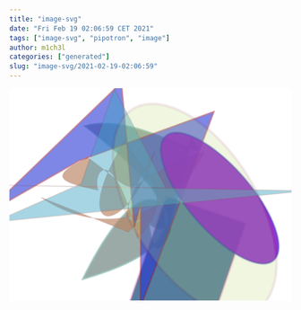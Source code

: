 ```yaml
---
title: "image-svg"
date: "Fri Feb 19 02:06:59 CET 2021"
tags: ["image-svg", "pipotron", "image"]
author: m1ch3l
categories: ["generated"]
slug: "image-svg/2021-02-19-02:06:59"
---
```


![](image.svg)
